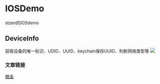 # IOSDemo
stzen的iOSdemo

## DeviceInfo
获取设备的唯一标识、UDID、UUID、keychain保存UUID、判断网络类型等
![](http://ojwwhf19y.bkt.clouddn.com/show01.jpeg)
### 文章链接
[掘金](https://juejin.im/post/5aa51e35518825556a7209cc)
